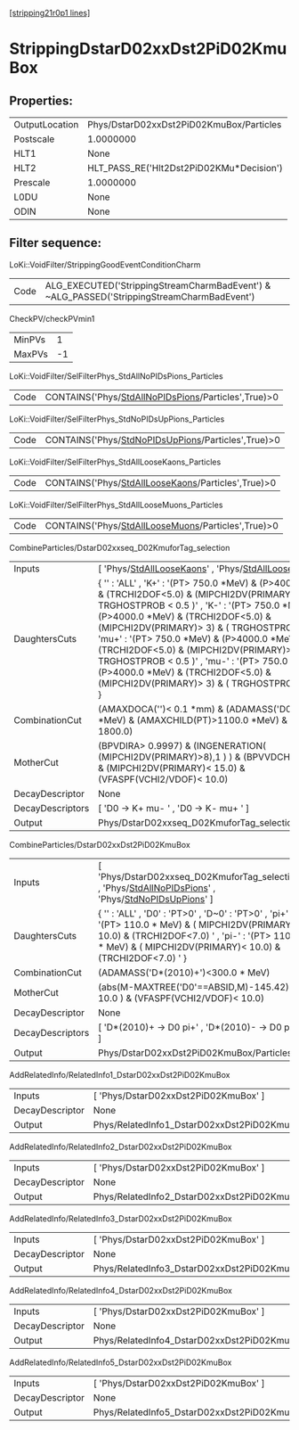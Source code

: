 [[stripping21r0p1 lines]](./stripping21r0p1-index)

# StrippingDstarD02xxDst2PiD02KmuBox

## Properties:

|                |                                           |
|----------------|-------------------------------------------|
| OutputLocation | Phys/DstarD02xxDst2PiD02KmuBox/Particles  |
| Postscale      | 1.0000000                                 |
| HLT1           | None                                      |
| HLT2           | HLT_PASS_RE('Hlt2Dst2PiD02KMu\*Decision') |
| Prescale       | 1.0000000                                 |
| L0DU           | None                                      |
| ODIN           | None                                      |

## Filter sequence:

LoKi::VoidFilter/StrippingGoodEventConditionCharm

|      |                                                                                            |
|------|--------------------------------------------------------------------------------------------|
| Code | ALG_EXECUTED('StrippingStreamCharmBadEvent') & ~ALG_PASSED('StrippingStreamCharmBadEvent') |

CheckPV/checkPVmin1

|        |     |
|--------|-----|
| MinPVs | 1   |
| MaxPVs | -1  |

LoKi::VoidFilter/SelFilterPhys_StdAllNoPIDsPions_Particles

|      |                                                                                                             |
|------|-------------------------------------------------------------------------------------------------------------|
| Code | CONTAINS('Phys/[StdAllNoPIDsPions](./stripping21r0p1-commonparticles-stdallnopidspions)/Particles',True)\>0 |

LoKi::VoidFilter/SelFilterPhys_StdNoPIDsUpPions_Particles

|      |                                                                                                           |
|------|-----------------------------------------------------------------------------------------------------------|
| Code | CONTAINS('Phys/[StdNoPIDsUpPions](./stripping21r0p1-commonparticles-stdnopidsuppions)/Particles',True)\>0 |

LoKi::VoidFilter/SelFilterPhys_StdAllLooseKaons_Particles

|      |                                                                                                           |
|------|-----------------------------------------------------------------------------------------------------------|
| Code | CONTAINS('Phys/[StdAllLooseKaons](./stripping21r0p1-commonparticles-stdallloosekaons)/Particles',True)\>0 |

LoKi::VoidFilter/SelFilterPhys_StdAllLooseMuons_Particles

|      |                                                                                                           |
|------|-----------------------------------------------------------------------------------------------------------|
| Code | CONTAINS('Phys/[StdAllLooseMuons](./stripping21r0p1-commonparticles-stdallloosemuons)/Particles',True)\>0 |

CombineParticles/DstarD02xxseq_D02KmuforTag_selection

|                  |                                                                                                                                                                                                                                                                                                                                                                                                                                                                                                                      |
|------------------|----------------------------------------------------------------------------------------------------------------------------------------------------------------------------------------------------------------------------------------------------------------------------------------------------------------------------------------------------------------------------------------------------------------------------------------------------------------------------------------------------------------------|
| Inputs           | [ 'Phys/[StdAllLooseKaons](./stripping21r0p1-commonparticles-stdallloosekaons)' , 'Phys/[StdAllLooseMuons](./stripping21r0p1-commonparticles-stdallloosemuons)' ]                                                                                                                                                                                                                                                                                                                                                  |
| DaughtersCuts    | { '' : 'ALL' , 'K+' : '(PT\> 750.0 \*MeV) & (P\>4000.0 \*MeV) & (TRCHI2DOF\<5.0) & (MIPCHI2DV(PRIMARY)\> 3) & ( TRGHOSTPROB \< 0.5 )' , 'K-' : '(PT\> 750.0 \*MeV) & (P\>4000.0 \*MeV) & (TRCHI2DOF\<5.0) & (MIPCHI2DV(PRIMARY)\> 3) & ( TRGHOSTPROB \< 0.5 )' , 'mu+' : '(PT\> 750.0 \*MeV) & (P\>4000.0 \*MeV) & (TRCHI2DOF\<5.0) & (MIPCHI2DV(PRIMARY)\> 3) & ( TRGHOSTPROB \< 0.5 )' , 'mu-' : '(PT\> 750.0 \*MeV) & (P\>4000.0 \*MeV) & (TRCHI2DOF\<5.0) & (MIPCHI2DV(PRIMARY)\> 3) & ( TRGHOSTPROB \< 0.5 )' } |
| CombinationCut   | (AMAXDOCA('')\< 0.1 \*mm) & (ADAMASS('D0')\< 70.0 \*MeV) & (AMAXCHILD(PT)\>1100.0 \*MeV) & (APT\> 1800.0)                                                                                                                                                                                                                                                                                                                                                                                                            |
| MotherCut        | (BPVDIRA\> 0.9997) & (INGENERATION( (MIPCHI2DV(PRIMARY)\>8),1 ) ) & (BPVVDCHI2\> 20.0) & (MIPCHI2DV(PRIMARY)\< 15.0) & (VFASPF(VCHI2/VDOF)\< 10.0)                                                                                                                                                                                                                                                                                                                                                                   |
| DecayDescriptor  | None                                                                                                                                                                                                                                                                                                                                                                                                                                                                                                                 |
| DecayDescriptors | [ 'D0 -\> K+ mu- ' , 'D0 -\> K- mu+ ' ]                                                                                                                                                                                                                                                                                                                                                                                                                                                                            |
| Output           | Phys/DstarD02xxseq_D02KmuforTag_selection/Particles                                                                                                                                                                                                                                                                                                                                                                                                                                                                  |

CombineParticles/DstarD02xxDst2PiD02KmuBox

|                  |                                                                                                                                                                                                                         |
|------------------|-------------------------------------------------------------------------------------------------------------------------------------------------------------------------------------------------------------------------|
| Inputs           | [ 'Phys/DstarD02xxseq_D02KmuforTag_selection' , 'Phys/[StdAllNoPIDsPions](./stripping21r0p1-commonparticles-stdallnopidspions)' , 'Phys/[StdNoPIDsUpPions](./stripping21r0p1-commonparticles-stdnopidsuppions)' ]     |
| DaughtersCuts    | { '' : 'ALL' , 'D0' : 'PT\>0' , 'D~0' : 'PT\>0' , 'pi+' : '(PT\> 110.0 \* MeV) & ( MIPCHI2DV(PRIMARY)\< 10.0) & (TRCHI2DOF\<7.0) ' , 'pi-' : '(PT\> 110.0 \* MeV) & ( MIPCHI2DV(PRIMARY)\< 10.0) & (TRCHI2DOF\<7.0) ' } |
| CombinationCut   | (ADAMASS('D\*(2010)+')\<300.0 \* MeV)                                                                                                                                                                                   |
| MotherCut        | (abs(M-MAXTREE('D0'==ABSID,M)-145.42) \< 10.0 ) & (VFASPF(VCHI2/VDOF)\< 10.0)                                                                                                                                           |
| DecayDescriptor  | None                                                                                                                                                                                                                    |
| DecayDescriptors | [ 'D\*(2010)+ -\> D0 pi+' , 'D\*(2010)- -\> D0 pi-' ]                                                                                                                                                                 |
| Output           | Phys/DstarD02xxDst2PiD02KmuBox/Particles                                                                                                                                                                                |

AddRelatedInfo/RelatedInfo1_DstarD02xxDst2PiD02KmuBox

|                 |                                                       |
|-----------------|-------------------------------------------------------|
| Inputs          | [ 'Phys/DstarD02xxDst2PiD02KmuBox' ]                |
| DecayDescriptor | None                                                  |
| Output          | Phys/RelatedInfo1_DstarD02xxDst2PiD02KmuBox/Particles |

AddRelatedInfo/RelatedInfo2_DstarD02xxDst2PiD02KmuBox

|                 |                                                       |
|-----------------|-------------------------------------------------------|
| Inputs          | [ 'Phys/DstarD02xxDst2PiD02KmuBox' ]                |
| DecayDescriptor | None                                                  |
| Output          | Phys/RelatedInfo2_DstarD02xxDst2PiD02KmuBox/Particles |

AddRelatedInfo/RelatedInfo3_DstarD02xxDst2PiD02KmuBox

|                 |                                                       |
|-----------------|-------------------------------------------------------|
| Inputs          | [ 'Phys/DstarD02xxDst2PiD02KmuBox' ]                |
| DecayDescriptor | None                                                  |
| Output          | Phys/RelatedInfo3_DstarD02xxDst2PiD02KmuBox/Particles |

AddRelatedInfo/RelatedInfo4_DstarD02xxDst2PiD02KmuBox

|                 |                                                       |
|-----------------|-------------------------------------------------------|
| Inputs          | [ 'Phys/DstarD02xxDst2PiD02KmuBox' ]                |
| DecayDescriptor | None                                                  |
| Output          | Phys/RelatedInfo4_DstarD02xxDst2PiD02KmuBox/Particles |

AddRelatedInfo/RelatedInfo5_DstarD02xxDst2PiD02KmuBox

|                 |                                                       |
|-----------------|-------------------------------------------------------|
| Inputs          | [ 'Phys/DstarD02xxDst2PiD02KmuBox' ]                |
| DecayDescriptor | None                                                  |
| Output          | Phys/RelatedInfo5_DstarD02xxDst2PiD02KmuBox/Particles |
